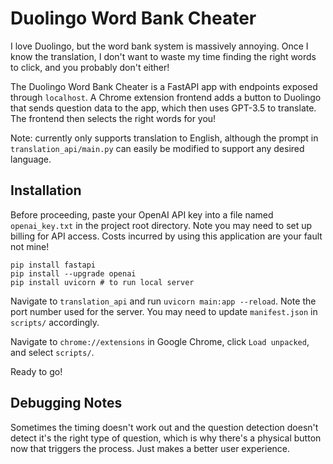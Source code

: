 # Duolingo Word Bank Cheater

I love Duolingo, but the word bank system is massively annoying. Once I know the translation, I don't want to waste my time finding the right words to click, and you probably don't either!

The Duolingo Word Bank Cheater is a FastAPI app with endpoints exposed through `localhost`. A Chrome extension frontend adds a button to Duolingo that sends question data to the app, which then uses GPT-3.5 to translate. The frontend then selects the right words for you!

Note: currently only supports translation to English, although the prompt in `translation_api/main.py` can easily be modified to support any desired language.

## Installation

Before proceeding, paste your OpenAI API key into a file named `openai_key.txt` in the project root directory. Note you may need to set up billing for API access. Costs incurred by using this application are your fault not mine!

```
pip install fastapi
pip install --upgrade openai
pip install uvicorn # to run local server
```

Navigate to `translation_api` and run `uvicorn main:app --reload`. Note the port number used for the server. You may need to update `manifest.json` in `scripts/` accordingly.

Navigate to `chrome://extensions` in Google Chrome, click `Load unpacked`, and select `scripts/`.

Ready to go!

## Debugging Notes

Sometimes the timing doesn't work out and the question detection doesn't detect it's the right type of question, which is why there's a physical button now that triggers the process. Just makes a better user experience.

